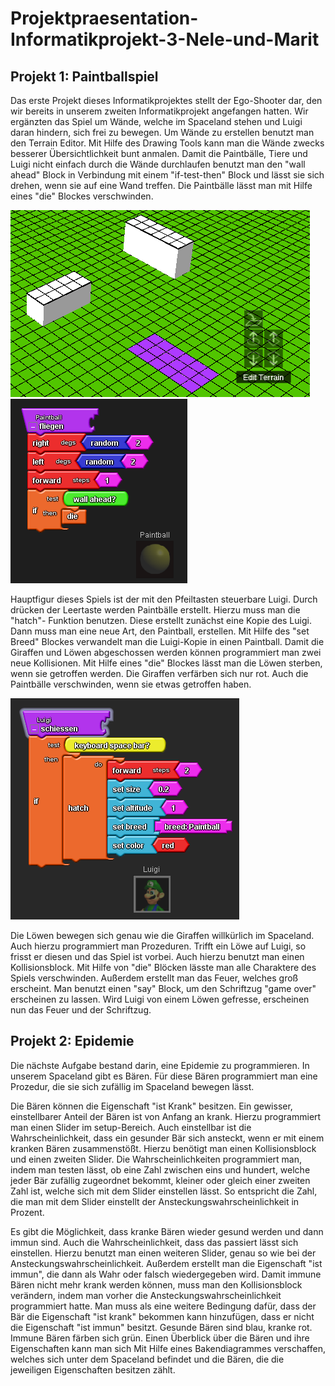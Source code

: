 # Projektpraesentation-Informatikprojekt-3-Nele-und-Marit

## Projekt 1: Paintballspiel

Das erste Projekt dieses Informatikprojektes stellt der Ego-Shooter dar, den wir bereits in unserem zweiten Informatikprojekt angefangen hatten. Wir ergänzten das Spiel um Wände, welche im Spaceland stehen und Luigi daran hindern, sich frei zu bewegen. 
Um Wände zu erstellen benutzt man den Terrain Editor. Mit Hilfe des Drawing Tools kann man die Wände zwecks besserer Übersichtlichkeit bunt anmalen. Damit die Paintbälle, Tiere und Luigi nicht einfach durch die Wände durchlaufen benutzt man den "wall ahead" Block in Verbindung mit einem "if-test-then" Block und lässt sie sich drehen, wenn sie auf eine Wand treffen. Die Paintbälle lässt man mit Hilfe eines "die" Blockes verschwinden.

![Screenshot01](Bilder/Screenshot.sltng.42.png "sltng")
![Screenshot01](Bilder/Screenshot.sltng.43.png "sltng")

Hauptfigur dieses Spiels ist der mit den Pfeiltasten steuerbare Luigi. Durch drücken der Leertaste werden Paintbälle erstellt. Hierzu muss man die "hatch"- Funktion benutzen. Diese erstellt zunächst eine Kopie des Luigi. Dann muss man eine neue Art, den Paintball, erstellen. Mit Hilfe des "set Breed" Blockes verwandelt man die Luigi-Kopie in einen Paintball. Damit die Giraffen und Löwen abgeschossen werden können programmiert man zwei neue Kollisionen. Mit Hilfe eines "die" Blockes lässt man die Löwen sterben, wenn sie getroffen werden. Die Giraffen verfärben sich nur rot. Auch die Paintbälle verschwinden, wenn sie etwas getroffen haben.

![Screenshot01](Bilder/Screenshot.sltng.44.png "sltng")

Die Löwen bewegen sich genau wie die Giraffen willkürlich im Spaceland. Auch hierzu programmiert man Prozeduren. Trifft ein Löwe auf Luigi, so frisst er diesen und das Spiel ist vorbei. Auch hierzu benutzt man einen Kollisionsblock. Mit Hilfe von "die" Blöcken lässte man alle Charaktere des Spiels verschwinden. Außerdem erstellt man das Feuer, welches groß erscheint. Man benutzt einen "say" Block, um den Schriftzug "game over" erscheinen zu lassen. Wird Luigi von einem Löwen gefresse, erscheinen nun das Feuer und der Schriftzug.


## Projekt 2: Epidemie

Die nächste Aufgabe bestand darin, eine Epidemie zu programmieren. In unserem Spaceland gibt es Bären. Für diese Bären programmiert man eine Prozedur, die sie sich zufällig im Spaceland bewegen lässt. 

Die Bären können die Eigenschaft "ist Krank" besitzen. Ein gewisser, einstellbarer Anteil der Bären ist von Anfang an krank. Hierzu programmiert man einen Slider im setup-Bereich. Auch einstellbar ist die Wahrscheinlichkeit, dass ein gesunder Bär sich ansteckt, wenn er mit einem kranken Bären zusammenstößt. Hierzu benötigt man einen Kollisionsblock und einen zweiten Slider. Die Wahrscheinlichkeiten programmiert man, indem man testen lässt, ob eine Zahl zwischen eins und hundert, welche jeder Bär zufällig zugeordnet bekommt, kleiner oder gleich einer zweiten Zahl ist, welche sich mit dem Slider einstellen lässt. So entspricht die Zahl, die man mit dem Slider einstellt der Ansteckungswahrscheinlichkeit in Prozent. 

Es gibt die Möglichkeit, dass kranke Bären wieder gesund werden und dann immun sind. Auch die Wahrscheinlichkeit, dass das passiert lässt sich einstellen. Hierzu benutzt man einen weiteren Slider, genau so wie bei der Ansteckungswahrscheinlichkeit. Außerdem erstellt man die Eigenschaft "ist immun", die dann als Wahr oder falsch wiedergegeben wird. Damit immune Bären nicht mehr krank werden können, muss man den Kollisionsblock verändern, indem man vorher die Ansteckungswahrscheinlichkeit programmiert hatte. Man muss als eine weitere Bedingung dafür, dass der Bär die Eigenschaft "ist krank" bekommen kann hinzufügen, dass er nicht die Eigenschaft "ist immun" besitzt.  Gesunde Bären sind blau, kranke rot. Immune Bären färben sich grün. Einen Überblick über die Bären und ihre Eigenschaften kann man sich Mit Hilfe eines Bakendiagrammes verschaffen, welches sich unter dem Spaceland befindet und die Bären, die die jeweiligen Eigenschaften besitzen zählt.

